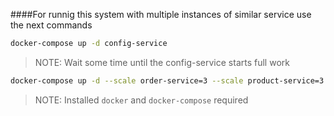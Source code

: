 ####For runnig this system with multiple instances of similar service use the next commands
```bash
docker-compose up -d config-service
```
>NOTE: Wait some time until the config-service starts full work
```bash
docker-compose up -d --scale order-service=3 --scale product-service=3
```
>NOTE: Installed `docker` and `docker-compose` required